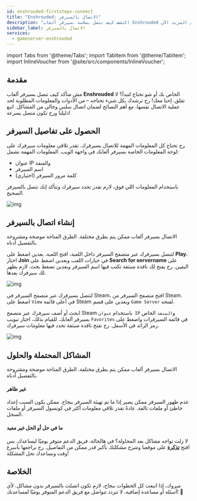 ```yaml
---
id: enshrouded-firststeps-connect
title: "Enshrouded: الاتصال بالسيرفر"
description: "اكتشف كيف تتصل بسلاسة بسيرفر ألعاب Enshrouded الخاص بك وتضمن تجربة لعب سلسة → تعلّم المزيد الآن"
sidebar_label: الاتصال بالسيرفر
services:
  - gameserver-enshrouded
---
```


import Tabs from '@theme/Tabs';
import TabItem from '@theme/TabItem';
import InlineVoucher from '@site/src/components/InlineVoucher';


## مقدمة
مش متأكد كيف تتصل بسيرفر ألعاب **Enshrouded** الخاص بك أو شو تحتاج لتبدأ؟ لا تقلق، إحنا معك! رح نرشدك بكل شيء تحتاجه – من الأدوات والمعلومات المطلوبة لحد عملية الاتصال نفسها، مع أهم النصائح لضمان اتصال سلس وخالي من المشاكل. اتبع دليلنا ورح تكون متصل بسرعة!

<InlineVoucher />



## الحصول على تفاصيل السيرفر

رح تحتاج كل المعلومات المهمة للاتصال بسيرفرك. تقدر تلاقي معلومات سيرفرك على لوحة المعلومات الخاصة بسيرفر ألعابك في واجهة الويب. المعلومات المهمة تشمل:

- عنوان IP والمنفذ
- اسم السيرفر
- كلمة مرور السيرفر (اختياري)

باستخدام المعلومات اللي فوق، لازم تقدر تحدد سيرفرك وتتأكد إنك تتصل بالسيرفر الصحيح.

![img](https://github.com/zaphosting/docs/assets/42719082/aaeee832-8cd0-4ac0-9769-f498eace4892)



## إنشاء اتصال بالسيرفر

الاتصال بسيرفر ألعاب ممكن يتم بطرق مختلفة. الطرق المتاحة موضحة ومشروحة بالتفصيل أدناه.

<Tabs>
    <TabItem value="connect_solution_server_browser_ingame" label="متصفح السيرفر (داخل اللعبة)" default>

لتتصل بسيرفرك عبر متصفح السيرفر داخل اللعبة، افتح اللعبة. بعدين اضغط على **Play**، اختار **Join** في خيارات اللعب وبعدين اضغط على **Search for servername** على اليمين. رح يفتح لك نافذة منبثقة تكتب فيها اسم السيرفر وبعدين تضغط بحث. لازم يظهر لك سيرفرك بعدها.

![img](https://screensaver01.zap-hosting.com/index.php/s/8A9mAPabKRszQtK/download)

</TabItem>

<TabItem value="connect_solution_server_browser_steam" label="متصفح السيرفر (Steam)">

لتتصل بسيرفرك عبر متصفح السيرفر في Steam، افتح متصفح السيرفر من Steam. اضغط على `View` في أعلى قائمة Steam وبعدين على قسم `Game Server` لفتحه.

ابحث أو أضف سيرفرك عبر متصفح Steam باستخدام `عنوان IP` و`المنفذ` الخاص بسيرفر ألعابك. للقيام بذلك، اختار تبويب `Favorites` في قائمة السيرفرات واضغط على رمز الزائد في الأسفل. رح تفتح نافذة منبثقة تحدد فيها معلومات سيرفرك.

![img](https://screensaver01.zap-hosting.com/index.php/s/MMsokw2ZyCreeCN/download)

</TabItem>


</Tabs>



## المشاكل المحتملة والحلول

الاتصال بسيرفر ألعاب ممكن يتم بطرق مختلفة. الطرق المتاحة موضحة ومشروحة بالتفصيل أدناه.

#### غير ظاهر

عدم ظهور السيرفر ممكن يصير إذا ما تم تهيئة السيرفر بنجاح. ممكن يكون السبب إعداد خاطئ أو ملفات تالفة. عادةً تقدر تلاقي معلومات أكثر في كونسول السيرفر أو ملفات السجل.

#### ما في حل أو الحل غير مفيد

لا زلت تواجه مشاكل بعد المحاولة؟ في هالحالة، فريق الدعم متوفر يوميًا ليساعدك. بس افتح **[تذكرة](https://zap-hosting.com/en/customer/support/)** على موقعنا وشرح مشكلتك بأكبر قدر ممكن من التفاصيل. رح نراجعها بأسرع وقت ونساعدك تحل المشكلة!

## الخلاصة

مبروك، إذا اتبعت كل الخطوات بنجاح، لازم تكون اتصلت بالسيرفر بدون مشاكل. لأي أسئلة أو مساعدة إضافية، لا تتردد تتواصل مع فريق الدعم المتوفر يوميًا لمساعدتك! 🙂




<InlineVoucher />